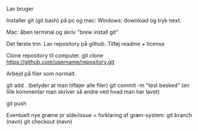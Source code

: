 Lav bruger

Installer git (git bash) på pc og mac:
Windows: download og tryk next.

Mac: åben terminal og skriv "brew install git"

Det første trin. Lav repository på github. 
Tilføj readme + license

Clone repository til computer. 
git clone https://github.com/username/repository.git


Arbejd på filer som normalt.

git add . (betyder at man tilføjer alle filer)
git commit -m "test besked" (en lille kommentar man skriver så andre ved hvad man har lavet)

git push

Eventuelt nye græne pr side/issue + forklaring af græn-system:
git branch (navn)
git checkout (navn)
